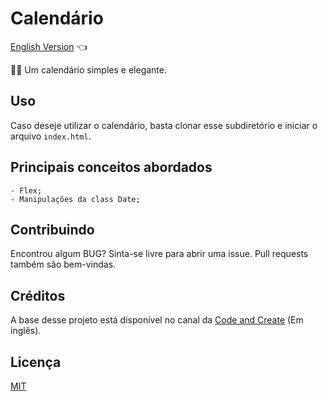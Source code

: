# Calendário

<a href="https://github.com/ItaloPussi/simpleProjectsJS/blob/master/calendar/readme.md">English Version</a> 👈

📅📆 Um calendário simples e elegante.

## Uso

Caso deseje utilizar o calendário, basta clonar esse subdiretório e iniciar o arquivo ```index.html```.

## Principais conceitos abordados
	- Flex;
    - Manipulações da class Date;

## Contribuindo
Encontrou algum BUG? Sinta-se livre para abrir uma issue. Pull requests também são bem-vindas.

## Créditos
A base desse projeto está disponível no canal da <a href="https://www.youtube.com/watch?v=o1yMqPyYeAo" target="_blank">Code and Create</a> (Em inglês).

## Licença
[MIT](https://choosealicense.com/licenses/mit/)
